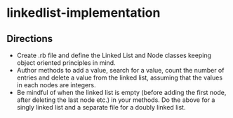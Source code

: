 # linkedlist-implementation

## Directions
- Create .rb file and define the Linked List and Node classes keeping object oriented principles in mind. 
- Author methods to add a value, search for a value, count the number of entries and delete a value from the linked list, assuming that the values in each nodes are integers.
- Be mindful of when the linked list is empty (before adding the first node, after deleting the last node etc.) in your methods. Do the above for a singly linked list and a separate file for a doubly linked list.
